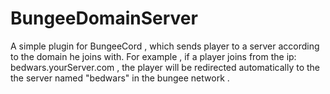 # BungeeDomainServer

A simple plugin for BungeeCord , which sends player to a server according to the domain he joins with. 
For example , if a player joins from the ip: bedwars.yourServer.com , the player will be redirected automatically to the the server named "bedwars" in the bungee network .
